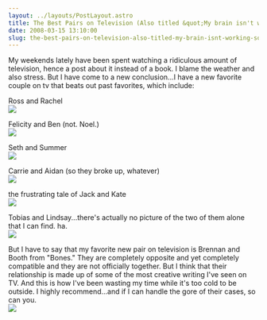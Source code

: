 ```yaml
---
layout: ../layouts/PostLayout.astro
title: The Best Pairs on Television (Also titled &quot;My brain isn't working so well this week&quot;)
date: 2008-03-15 13:10:00
slug: the-best-pairs-on-television-also-titled-my-brain-isnt-working-so-well-this-week
---
```


My weekends lately have been spent watching a ridiculous amount of television, hence a post about it instead of a book. I blame the weather and also stress. But I have come to a new conclusion...I have a new favorite couple on tv that beats out past favorites, which include:  
  
Ross and Rachel  
[![](http://search.tvnz.co.nz/photogallery/images/gallery/entertainment/friendse_rossrachel.jpg)](http://search.tvnz.co.nz/photogallery/images/gallery/entertainment/friendse_rossrachel.jpg)  
  
  
  
  
  
  
  
  
  
  
Felicity and Ben (not. Noel.)  
[![](http://www.pub.umich.edu/daily/1998/sep/09-29-98/photos/fileartsfelicity.gif)](http://www.pub.umich.edu/daily/1998/sep/09-29-98/photos/fileartsfelicity.gif)  
  
  
  
  
  
  
  
  
  
  
Seth and Summer  
[![](http://l.yimg.com/img.tv.yahoo.com/tv/us/img/site/77/82/0000037782_20070214173928.jpg)](http://l.yimg.com/img.tv.yahoo.com/tv/us/img/site/77/82/0000037782_20070214173928.jpg)  
  
  
  
  
  
  
  
  
  
  
Carrie and Aidan (so they broke up, whatever)  
[![](http://images.teamsugar.com/files/users/1/12604/21_2007/ep39_carrie_aidan_sheerblouse.jpg)](http://images.teamsugar.com/files/users/1/12604/21_2007/ep39_carrie_aidan_sheerblouse.jpg)  
  
  
  
  
  
  
  
  
  
  
  
the frustrating tale of Jack and Kate  
[![](http://www.smh.com.au/ffximage/2006/03/05/lost_wideweb__470x312,2.jpg)](http://www.smh.com.au/ffximage/2006/03/05/lost_wideweb__470x312,2.jpg)  
  
  
  
  
  
  
  
  
Tobias and Lindsay...there's actually no picture of the two of them alone that I can find. ha.  
[![](http://content.answers.com/main/content/wp/en/thumb/1/1b/225px-Davidcross_adscreenshot.jpg)](http://content.answers.com/main/content/wp/en/thumb/1/1b/225px-Davidcross_adscreenshot.jpg)  
  
  
  
  
  
  
  
  
  
But I have to say that my favorite new pair on television is Brennan and Booth from "Bones." They are completely opposite and yet completely compatible and they are not officially together. But I think that their relationship is made up of some of the most creative writing I've seen on TV. And this is how I've been wasting my time while it's too cold to be outside. I highly recommend...and if I can handle the gore of their cases, so can you.  
[![](http://images.fanpop.com/images/image_uploads/Brennan-and-Booth-bones-37837_447_335.jpg)](http://images.fanpop.com/images/image_uploads/Brennan-and-Booth-bones-37837_447_335.jpg)
